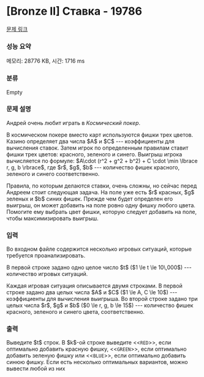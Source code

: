 # [Bronze II] Ставка - 19786 

[문제 링크](https://www.acmicpc.net/problem/19786) 

### 성능 요약

메모리: 28776 KB, 시간: 1716 ms

### 분류

Empty

### 문제 설명

<p>Андрей очень любит играть в <em>Космический покер</em>.</p>

<p>В космическом покере вместо карт используются фишки трех цветов. Казино определяет два числа $A$ и $C$ --- коэффициенты для вычисления ставок. Затем игрок по определенным правилам ставит фишки трех цветов: красного, зеленого и синего. Выигрыш игрока вычисляется по формуле: $A\cdot (r^2 + g^2 + b^2) + C \cdot \min \lbrace r, g, b \rbrace$, где $r$, $g$, $b$ --- количество фишек красного, зеленого и синего соответственно.</p>

<p>Правила, по которым делаются ставки, очень сложны, но сейчас перед Андреем стоит следующая задача. На поле уже есть $r$ красных, $g$ зеленых и $b$ синих фишек. Прежде чем будет определен его выигрыш, он может добавить на поле ровно одну фишку любого цвета. Помогите ему выбрать цвет фишки, которую следует добавить на поле, чтобы максимизировать выигрыш.</p>

### 입력 

 <p>Во входном файле содержится несколько игровых ситуаций, которые требуется проанализировать.</p>

<p>В первой строке задано одно целое число $t$ ($1 \le t \le 10\,000$) ---  количество игровых ситуаций.</p>

<p>Каждая игровая ситуация описывается двумя строками. В первой строке задано два целых числа $A$ и $C$ ($1 \le A, C \le 10$) --- коэффициенты для вычисления выигрыша. Во второй строке задано три целых числа $r$, $g$ и $b$ ($0 \le r, g, b \le 15$) --- количество фишек красного, зеленого и синего цвета, соответственно.</p>

### 출력 

 <p>Выведите $t$ строк. В $k$-ой строке выведите <<<code>RED</code>>>, если оптимально добавить красную фишку, <<<code>GREEN</code>>>, если оптимально добавить зеленую фишку или <<<code>BLUE</code>>>, если оптимально добавить синюю фишку. Если есть несколько оптимальных вариантов, можно вывести любой из них</p>

